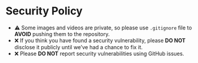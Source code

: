 # Security Policy

- :warning: Some images and videos are private, so please use `.gitignore` file to **AVOID** pushing them to the repository.
- :x: If you think you have found a security vulnerability, please **DO NOT** disclose it publicly until we’ve had a chance to fix it.
- :x: Please **DO NOT** report security vulnerabilities using GitHub issues.
